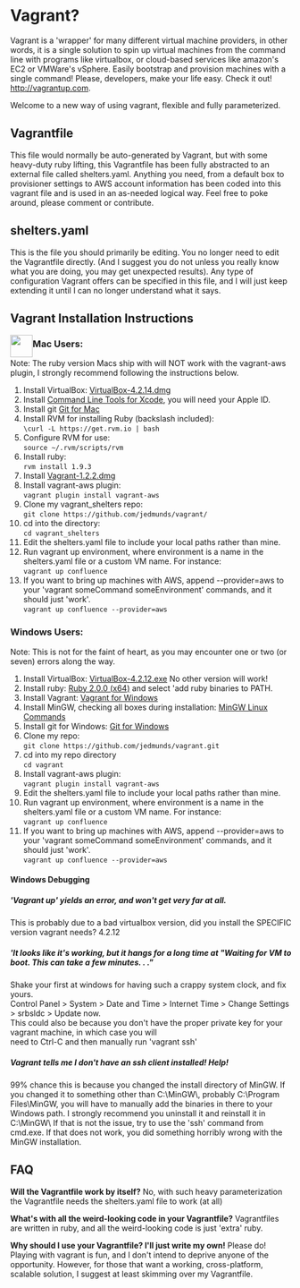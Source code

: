 Vagrant?
=======

Vagrant is a 'wrapper' for many different virtual machine providers, in other words, it is a single solution to spin up virtual machines from the command line with programs like virtualbox, or cloud-based services like amazon's EC2 or VMWare's vSphere. Easily bootstrap and provision machines with a single command! Please, developers, make your life easy. Check it out! http://vagrantup.com. 

Welcome to a new way of using vagrant, flexible and fully parameterized.

<h2>Vagrantfile</h2>
This file would normally be auto-generated by Vagrant, but with some heavy-duty ruby lifting, this Vagrantfile has been fully abstracted to an external file called shelters.yaml. Anything you need, from a default box to provisioner settings to AWS account information has been coded into this vagrant file and is used in an as-needed logical way. Feel free to poke around, please comment or contribute.

<h2>shelters.yaml</h2>
This is the file you should primarily be editing. You no longer need to edit the Vagrantfile directly. (And I suggest you do not unless you really know what you are doing, you may get unexpected results). Any type of configuration Vagrant offers can be specified in this file, and I will just keep extending it until I can no longer understand what it says.

<h2>Vagrant Installation Instructions</h2>
<img src="http://www.namedevelopment.com/images/branding-calendar/Apple_LogoApril.png" width=40px height=40px style="float:left; padding: 0px;" /> 
<h3>Mac Users:</h3>
Note: The ruby version Macs ship with will NOT work with the vagrant-aws plugin, I strongly recommend following the 
instructions below.<br/>
<ol>
<li>Install VirtualBox: <a href="http://download.virtualbox.org/virtualbox/4.2.14/VirtualBox-4.2.14-86644-OSX.dmg">VirtualBox-4.2.14.dmg</a><br/></li>
<li>Install <a href="http://developer.apple.com/downloads">Command Line Tools for Xcode</a>, you will need your Apple ID.<br/></li>
<li>Install git <a href="http://git-scm.com/download/mac">Git for Mac</a><br/></li>
<li>Install RVM for installing Ruby (backslash included):<br/>
<code>\curl -L https://get.rvm.io | bash</code><br/></li>
<li>Configure RVM for use:<br/>
<code>source ~/.rvm/scripts/rvm</code><br/></li>
<li>Install ruby:<br/>
<code>rvm install 1.9.3</code><br/></li>
<li>Install <a href="http://files.vagrantup.com/packages/7e400d00a3c5a0fdf2809c8b5001a035415a607b/Vagrant-1.2.2.dmg">Vagrant-1.2.2.dmg</a><br/></li>
<li>Install vagrant-aws plugin:<br/>
<code>vagrant plugin install vagrant-aws</code><br/></li>
<li>Clone my vagrant_shelters repo:<br/>
<code>git clone https://github.com/jedmunds/vagrant/</code></li>
<li>cd into the directory:<br/>
<code>cd vagrant_shelters</code><br/></li>
<li>Edit the shelters.yaml file to include your local paths rather than mine.<br/></li>
<li>Run vagrant up environment, where environment is a name in the shelters.yaml file or a custom VM name. For instance:<br/>
<code>vagrant up confluence</code><br/></li>
<li>If you want to bring up machines with AWS, append --provider=aws to your 'vagrant someCommand someEnvironment' commands, and it should just 'work'.<br/>
<code>vagrant up confluence --provider=aws</code><br/></li>
</ol>

<h3>Windows Users:</h3>
Note: This is not for the faint of heart, as you may encounter one or two (or seven) errors along the way. <br/>
<ol>
<li>Install VirtualBox: <a href="http://download.virtualbox.org/virtualbox/4.2.12/VirtualBox-4.2.12-84980-Win.exe">VirtualBox-4.2.12.exe</a> No other version will work!<br/></li>
<li>Install ruby: <a href="http://rubyforge.org/frs/download.php/76956/rubyinstaller-2.0.0-p195-x64.exe">Ruby 2.0.0 (x64)</a> and select 'add ruby binaries to PATH.</li>
<li>Install Vagrant: <a href="http://files.vagrantup.com/packages/7e400d00a3c5a0fdf2809c8b5001a035415a607b/Vagrant_1.2.2.msi">Vagrant for Windows</a><br/></li>
<li>Install MinGW, checking all boxes during installation: <a href="http://sourceforge.net/projects/mingw/files/Installer/mingw-get-inst/mingw-get-inst-20120426/mingw-get-inst-20120426.exe/download">MinGW Linux Commands</a></li>
<li>Install git for Windows: <a href="https://code.google.com/p/msysgit/downloads/detail?name=Git-1.8.3-preview20130601.exe&can=1&q=full+installer+official+git">Git for Windows</a></li>
<li>Clone my repo:<br/>
<code>git clone https://github.com/jedmunds/vagrant.git</code></li>
<li>cd into my repo directory<br/>
<code>cd vagrant</code></li>
<li>Install vagrant-aws plugin:<br/>
<code>vagrant plugin install vagrant-aws</code></li>
<li>Edit the shelters.yaml file to include your local paths rather than mine.<br/></li>
<li>Run vagrant up environment, where environment is a name in the shelters.yaml file or a custom VM name. For instance:<br/>
<code>vagrant up confluence</code><br/></li>
<li>If you want to bring up machines with AWS, append --provider=aws to your 'vagrant someCommand someEnvironment' commands, and it should just 'work'.<br/>
<code>vagrant up confluence --provider=aws</code><br/></li>
</ol>
<h4>Windows Debugging</h4>
<h5>'Vagrant up' yields an error, and won't get very far at all.</h5>
<p>This is probably due to a bad virtualbox version, did you install the SPECIFIC version vagrant needs? 4.2.12</p>
<h5>'It looks like it's working, but it hangs for a long time at "Waiting for VM to boot. This can take a few minutes. . ."</h5>
<p>Shake your first at windows for having such a crappy system clock, and fix yours.<br/>
Control Panel > System > Date and Time > Internet Time > Change Settings > srbsldc > Update now.<br/>
This could also be because you don't have the proper private key for your vagrant machine, in which case you will<br/>
need to Ctrl-C and then manually run 'vagrant ssh'</p>
<h5>Vagrant tells me I don't have an ssh client installed! Help!</h5>
<p>99% chance this is because you changed the install directory of MinGW. If you changed it to something other than C:\MinGW\, probably C:\Program Files\MinGW, you will have to manually add the binaries in there to your Windows path. I strongly recommend you uninstall it and reinstall it in C:\MinGW\ If that is not the issue, try to use the 'ssh' command from cmd.exe. If that does not work, you did something horribly wrong with the MinGW installation.</p>


<h2>FAQ</h2>

<strong>Will the Vagrantfile work by itself?</strong>
No, with such heavy parameterization the Vagrantfile needs the shelters.yaml file to work (at all)

<strong>What's with all the weird-looking code in your Vagrantfile?</strong>
Vagrantfiles are written in ruby, and all the weird-looking code is just 'extra' ruby.

<strong>Why should I use your Vagrantfile? I'll just write my own!</strong>
Please do! Playing with vagrant is fun, and I don't intend to deprive anyone of the opportunity. However, for those that want a working, cross-platform, scalable solution, I suggest at least skimming over my Vagrantfile.
